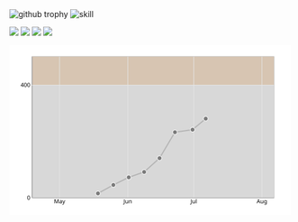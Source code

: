 <img alt="github trophy" height="150px" src="https://github-profile-trophy.vercel.app/?username=inoue021231&theme=onedark&rank=SECRET,SSS,SS,S,AAA,AA,A,B,C">

<img alt="skill" height="70px" src="https://skillicons.dev/icons?i=html,css,js,react,python,flask,postgresql" />

![](http://github-profile-summary-cards.vercel.app/api/cards/repos-per-language?username=inoue021231&theme=react)
![](http://github-profile-summary-cards.vercel.app/api/cards/most-commit-language?username=inoue021231&theme=react)
![](http://github-profile-summary-cards.vercel.app/api/cards/stats?username=inoue021231&theme=react)
![](http://github-profile-summary-cards.vercel.app/api/cards/productive-time?username=inoue021231&theme=react&utcOffset=8)

<img alt="Top Langs" height="300px" src='https://raw.githubusercontent.com/inoue021231/inoue021231/main/profile-AtCoder/rate-chart.svg?raw=true'/>

